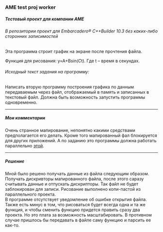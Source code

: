 ### AME test proj worker
##### Тестовый проект для компании АМЕ  

###### В репозитории проект для Embarcadero® C++Builder 10.3 без каких-либо сторонних записимостей
Эта программа строит график на экране после прочтения файла.  

Функция для рисования: y=A+B*sin(C*t). Где t – время в секундах. 

###### Исходный текст задания на программу:  

Написать вторую программу построения графика по данным передаваемым через файл, отображаемый в память и записанных в текстовый файл. Должна быть возможность запустить программы одновременно.

---

##### Мои комментарии

Очень странное мапирование, непонятно какими средствами предполагается его делать. Кроме того мапированный фал блокируется для других приложений. А по заданию это программы должна работать параллельно [этой](http://github.com/Kirik516/AME_test_proj_worker).

---

##### Решение

Мной было решено получать данные из файла следующим образом. Получать дискривторы мапированного файла, после этого саразу считывать данные и отпускать дискрипторы. Так файл не будет заблокирован для записи.
Рисование выполнено копи-пастой из параллельного проекта.  
В программе отсутствует уведомление об ошибке открытия файла.  
Также есть минус в том, что рисоваться будет всегда одна и та же функция, и чтобы сменить функцию придется править сразу два проекта. Но это плата за возможность масштабировать. В противном случае пришлось бы передавать в файле саму функцию и парсить ее как-то.
